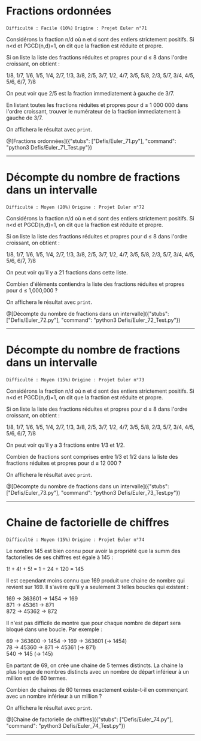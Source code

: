 # Fractions ordonnées
`Difficulté : Facile (10%)`
`Origine : Projet Euler n°71`

Considérons la fraction n/d où n et d sont des entiers strictement positifs. Si n<d et PGCD(n,d)=1, on dit que la fraction est réduite et propre.

Si on liste la liste des fractions réduites et propres pour d ≤ 8 dans l'ordre croissant, on obtient :

1/8, 1/7, 1/6, 1/5, 1/4, 2/7, 1/3, 3/8, 2/5, 3/7, 1/2, 4/7, 3/5, 5/8, 2/3, 5/7, 3/4, 4/5, 5/6, 6/7, 7/8

On peut voir que 2/5 est la fraction immediatement à gauche de 3/7.

En listant toutes les fractions réduites et propres pour d ≤ 1 000 000 dans l'ordre croissant, trouver le numérateur de la fraction immediatement à gauche de 3/7.

On affichera le résultat avec `print`.

@[Fractions ordonnées]({"stubs": ["Defis/Euler_71.py"], "command": "python3 Defis/Euler_71_Test.py"})

---

# Décompte du nombre de fractions dans un intervalle
`Difficulté : Moyen (20%)`
`Origine : Projet Euler n°72`

Considérons la fraction n/d où n et d sont des entiers strictement positifs. Si n<d et PGCD(n,d)=1, on dit que la fraction est réduite et propre.

Si on liste la liste des fractions réduites et propres pour d ≤ 8 dans l'ordre croissant, on obtient :

1/8, 1/7, 1/6, 1/5, 1/4, 2/7, 1/3, 3/8, 2/5, 3/7, 1/2, 4/7, 3/5, 5/8, 2/3, 5/7, 3/4, 4/5, 5/6, 6/7, 7/8

On peut voir qu'il y a 21 fractions dans cette liste.

Combien d'éléments contiendra la liste des fractions réduites et propres pour d ≤ 1,000,000 ?

On affichera le résultat avec `print`.

@[Décompte du nombre de fractions dans un intervalle]({"stubs": ["Defis/Euler_72.py"], "command": "python3 Defis/Euler_72_Test.py"})

---

# Décompte du nombre de fractions dans un intervalle
`Difficulté : Moyen (15%)`
`Origine : Projet Euler n°73`

Considérons la fraction n/d où n et d sont des entiers strictement positifs. Si n<d et PGCD(n,d)=1, on dit que la fraction est réduite et propre.

Si on liste la liste des fractions réduites et propres pour d ≤ 8 dans l'ordre croissant, on obtient :

1/8, 1/7, 1/6, 1/5, 1/4, 2/7, 1/3, 3/8, 2/5, 3/7, 1/2, 4/7, 3/5, 5/8, 2/3, 5/7, 3/4, 4/5, 5/6, 6/7, 7/8

On peut voir qu'il y a 3 fractions entre 1/3 et 1/2.

Combien de fractions sont comprises entre 1/3 et 1/2 dans la liste des fractions réduites et propres pour d ≤ 12 000 ?

On affichera le résultat avec `print`.

@[Décompte du nombre de fractions dans un intervalle]({"stubs": ["Defis/Euler_73.py"], "command": "python3 Defis/Euler_73_Test.py"})

---

# Chaine de factorielle de chiffres
`Difficulté : Moyen (15%)`
`Origine : Projet Euler n°74`

Le nombre 145 est bien connu pour avoir la propriété que la summ des factorielles de ses chiffres est égale à 145 :

1! + 4! + 5! = 1 + 24 + 120 = 145

Il est cependant moins connu que 169 produit une chaine de nombre qui revient sur 169. Il s'avère qu'il y a seulement 3 telles boucles qui existent : 

169 → 363601 → 1454 → 169  
871 → 45361 → 871  
872 → 45362 → 872  

Il n'est pas difficile de montre que pour chaque nombre de départ sera bloqué dans une boucle. Par exemple :

69 → 363600 → 1454 → 169 → 363601 (→ 1454)  
78 → 45360 → 871 → 45361 (→ 871)  
540 → 145 (→ 145)  

En partant de 69, on crée une chaine de 5 termes distincts. La chaine la plus longue de nombres distincts avec un nombre de départ inférieur à un million est de 60 termes.

Combien de chaines de 60 termes exactement existe-t-il en commençant avec un nombre inférieur à un million ?

On affichera le résultat avec `print`.

@[Chaine de factorielle de chiffres]({"stubs": ["Defis/Euler_74.py"], "command": "python3 Defis/Euler_74_Test.py"})

---
